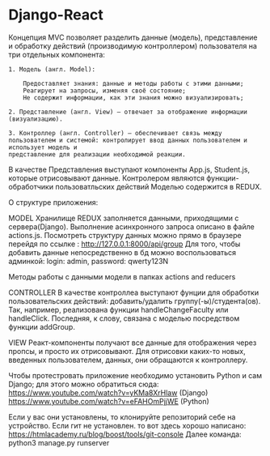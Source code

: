 # Django-React

Концепция MVC позволяет разделить данные (модель), представление и обработку действий (производимую контроллером) пользователя 
на три отдельных компонента:

    1. Модель (англ. Model):

        Предоставляет знания: данные и методы работы с этими данными;
        Реагирует на запросы, изменяя своё состояние;
        Не содержит информации, как эти знания можно визуализировать;

    2. Представление (англ. View) — отвечает за отображение информации (визуализацию).

    3. Контроллер (англ. Controller) — обеспечивает связь между пользователем и системой: контролирует ввод данных пользователем и использует модель и 
    представление для реализации необходимой реакции.

В качестве Представления выступают компоненты App.js, Student.js, которые отрисовывают данные.
Контролером являются функции-обработчики пользоватльских действий
Моделью содержится в REDUX.


О структуре приложения:

MODEL
Хранилище REDUX заполняется данными, приходящими с сервера(Django). Выполнение асинхронного запроса описано в файле actions.js. 
Посмотреть структуру данных можно  прямо в браузере перейдя по ссылке : http://127.0.0.1:8000/api/group
Для того, чтобы добавить данные непосредственно в бд можно воспользоваться админкой: login: admin, password: qwerty123N

Методы работы с данными модели в папках actions and reducers


CONTROLLER
В качестве контроллеа выступают фунции для обработки пользовательских действий: добавить/удалить группу(-ы)/студента(ов). Так, например, реализована функции handleChangeFaculty 
или handleClick. Последняя, к слову, связана с моделью посредством функции addGroup.


VIEW
Реакт-компоненты получают все данные для отображения через пропсы, и просто их отрисовывают. Для отрисовки каких-то новых, введенных пользователем, данных, они 
обращаются к контроллеру.



Чтобы протестровать приложение необходимо установить Python  и сам Django; 
для этого можно обратиться сюда: https://www.youtube.com/watch?v=yKMa8XrHlaw (Django)
https://www.youtube.com/watch?v=eFAHOmPjjWE (Python)


Если у вас они установлены, то клонируйте репозиторий себе на устройство. Если гит не установлен. 
то вот здесь хорошо написано: https://htmlacademy.ru/blog/boost/tools/git-console
Далее команда: python3 manage.py runserver



